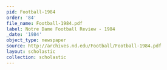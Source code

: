 ```yaml
---
pid: Football-1984
order: '84'
file_name: Football-1984.pdf
label: Notre Dame Football Review - 1984
_date: '1984'
object_type: newspaper
source: http://archives.nd.edu/Football/Football-1984.pdf
layout: scholastic
collection: scholastic
---
```

